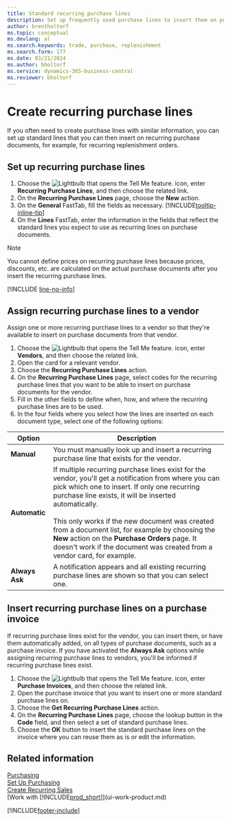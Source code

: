 ```yaml
---
title: Standard recurring purchase lines
description: Set up frequently used purchase lines to insert them on purchase documents and quickly fill the lines with standard information.
author: brentholtorf
ms.topic: conceptual
ms.devlang: al
ms.search.keywords: trade, purchase, replenishment
ms.search.form: 177
ms.date: 03/21/2024
ms.author: bholtorf
ms.service: dynamics-365-business-central
ms.reviewer: bholtorf
---
```

# Create recurring purchase lines

If you often need to create purchase lines with similar information, you can set up standard lines that you can then insert on recurring purchase documents, for example, for recurring replenishment orders.

## Set up recurring purchase lines

1. Choose the ![Lightbulb that opens the Tell Me feature.](media/ui-search/search_small.png "Tell me what you want to do") icon, enter **Recurring Purchase Lines**, and then choose the related link.
2. On the **Recurring Purchase Lines** page, choose the **New** action.
3. On the **General** FastTab, fill the fields as necessary. [!INCLUDE[tooltip-inline-tip](includes/tooltip-inline-tip_md.md)]
4. On the **Lines** FastTab, enter the information in the fields that reflect the standard lines you expect to use as recurring lines on purchase documents.

> [!NOTE]
> You cannot define prices on recurring purchase lines because prices, discounts, etc. are calculated on the actual purchase documents after you insert the recurring purchase lines.

[!INCLUDE [line-no-info](includes/line-no-info.md)]

## Assign recurring purchase lines to a vendor

Assign one or more recurring purchase lines to a vendor so that they're available to insert on purchase documents from that vendor.

1. Choose the ![Lightbulb that opens the Tell Me feature.](media/ui-search/search_small.png "Tell me what you want to do") icon, enter **Vendors**, and then choose the related link.
2. Open the card for a relevant vendor.
3. Choose the **Recurring Purchase Lines** action.
4. On the **Recurring Purchase Lines** page, select codes for the recurring purchase lines that you want to be able to insert on purchase documents for the vendor.
5. Fill in the other fields to define when, how, and where the recurring purchase lines are to be used.
6. In the four fields where you select how the lines are inserted on each document type, select one of the following options:

|Option|Description|
|------|-----------|
|**Manual**|You must manually look up and insert a recurring purchase line that exists for the vendor.|
|**Automatic**|If multiple recurring purchase lines exist for the vendor, you'll get a notification from where you can pick which one to insert. If only one recurring purchase line exists, it will be inserted automatically.<br /><br />This only works if the new document was created from a document list, for example by choosing the **New** action on the **Purchase Orders** page. It doesn't work if the document was created from a vendor card, for example.|
|**Always Ask**|A notification appears and all existing recurring purchase lines are shown so that you can select one.

## Insert recurring purchase lines on a purchase invoice

If recurring purchase lines exist for the vendor, you can insert them, or have them automatically added, on all types of purchase documents, such as a purchase invoice. If you have activated the **Always Ask** options while assigning recurring purchase lines to vendors, you'll be informed if recurring purchase lines exist.

1. Choose the ![Lightbulb that opens the Tell Me feature.](media/ui-search/search_small.png "Tell me what you want to do") icon, enter **Purchase Invoices**, and then choose the related link.
2. Open the purchase invoice that you want to insert one or more standard purchase lines on.
3. Choose the **Get Recurring Purchase Lines** action.
4. On the **Recurring Purchase Lines** page, choose the lookup button in the **Code** field, and then select a set of standard purchase lines.
5. Choose the **OK** button to insert the standard purchase lines on the invoice where you can reuse them as is or edit the information.

## Related information

[Purchasing](purchasing-manage-purchasing.md)  
[Set Up Purchasing](purchasing-setup-purchasing.md)  
[Create Recurring Sales](sales-how-work-standard-lines.md)  
[Work with [!INCLUDE[prod_short](includes/prod_short.md)]](ui-work-product.md)  

[!INCLUDE[footer-include](includes/footer-banner.md)]